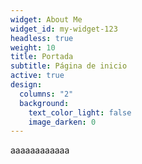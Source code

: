 ```yaml
---
widget: About Me
widget_id: my-widget-123
headless: true
weight: 10
title: Portada
subtitle: Página de inicio
active: true
design:
  columns: "2"
  background:
    text_color_light: false
    image_darken: 0
---
```

aaaaaaaaaaaa